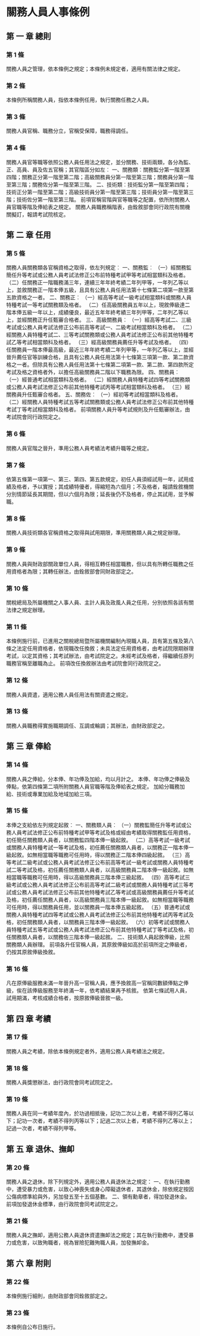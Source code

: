 # 關務人員人事條例

##    第 一 章 總則

### 第 1 條

關務人員之管理，依本條例之規定；本條例未規定者，適用有關法律之規定。

### 第 2 條

本條例所稱關務人員，指依本條例任用，執行關務任務之人員。

### 第 3 條

關務人員官稱、職務分立，官稱受保障，職務得調任。

### 第 4 條

關務人員官等職等依照公務人員任用法之規定，並分關務、技術兩類，各分為監、正、高員、員及佐五官稱；其官階區分如左︰
一、關務類︰關務監分第一階至第四階；關務正分第一階至第二階；高級關務員分第一階至第三階；關務員分第一階至第三階；關務佐分第一階至第三階。
二、技術類︰技術監分第一階至第四階；技術正分第一階至第二階；高級技術員分第一階至第三階；技術員分第一階至第三階；技術佐分第一階至第三階。
前項官稱官階與官等職等之配置，依所附關務人員官職等階及俸給表之規定。
關務人員職務稱階表，由銓敘部會同行政院有關機關擬訂，報請考試院核定。

##    第 二 章 任用

### 第 5 條

關務人員關務類各官稱資格之取得，依左列規定︰
一、關務監︰
（一）經關務監簡任升等考試或公務人員考試法修正公布前特種考試甲等考試相當類科及格者。
（二）任關務正一階職務滿三年，連續三年年終考績二年列甲等，一年列乙等以上，並敘關務正一階本俸五級，且具有公務人員任用法第十七條第二項第一款至第五款資格之一者。
二、關務正︰
（一）經高等考試一級考試相當類科或關務人員特種考試一等考試關務類及格者。
（二）任高級關務員五年以上，現敘俸級達二階本俸五級一年以上，成績優良，最近五年年終考績三年列甲等，二年列乙等以上，並經關務正升任甄審合格者。
三、高級關務員︰
（一）經高等考試二、三級考試或公務人員考試法修正公布前高等考試一、二級考試相當類科及格者。
（二）經關務人員特種考試二、三等考試關務類或公務人員考試法修正公布前其他特種考試乙等考試相當類科及格者。
（三）經高級關務員薦任升等考試及格者。
（四）任關務員一階本俸最高級，最近三年年終考績二年列甲等，一年列乙等以上，並經晉升薦任官等訓練合格，且具有公務人員任用法第十七條第三項第一款、第二款資格之一者。但除具有公務人員任用法第十七條第二項第一款、第二款、第四款所定考試及格之資格者外，以擔任高級關務員二階以下職務為限。
四、關務員︰
（一）經普通考試相當類科及格者。
（二）經關務人員特種考試四等考試關務類或公務人員考試法修正公布前其他特種考試丙等考試相當類科及格者。
（三）經關務員升任甄審合格者。
五、關務佐︰
（一）經初等考試相當類科及格者。
（二）經關務人員特種考試五等考試關務類或公務人員考試法修正公布前其他特種考試丁等考試相當類科及格者。
前項關務人員升等考試規則及升任甄審辦法，由考試院會同行政院定之。

### 第 6 條

關務人員官階之晉升，準用公務人員考績法考績升職等之規定。

### 第 7 條

依第五條第一項第一、第三、第四、第五款規定，初任人員須經試用一年，試用成績及格者，予以實授；其成績特優者，得縮短為六個月；不及格者，報請銓敘機關分別情節延長其期間，但以六個月為限；延長後仍不及格者，停止其試用，並予解職。

### 第 8 條

關務人員技術類各官稱資格之取得與試用期限，準用關務類人員之規定辦理。

### 第 9 條

關務人員與財政部關政單位人員，得相互轉任相當職務，但以具有所轉任職務之任用資格者為限；其轉任辦法，由銓敘部會同財政部定之。

### 第 10 條

關稅總局及所屬機關之人事人員、主計人員及政風人員之任用，分別依照各該有關法律之規定辦理。

### 第 11 條

本條例施行前，已進用之關稅總局暨所屬機關編制內現職人員，具有第五條及第八條之法定任用資格者，依現職改任換敘；未具法定任用資格者，由考試院限期辦理考試，以定其資格；其考試辦法，由考試院定之。未經考試及格者，得繼續任原列職務官稱至離職為止。
前項改任換敘辦法由考試院會同行政院定之。

### 第 12 條

關務人員資遣，適用公務人員任用法有關資遣之規定。

### 第 13 條

關務人員職務得實施職期調任、互調或輪調；其辦法，由財政部定之。

##    第 三 章 俸給

### 第 14 條

關務人員之俸給，分本俸、年功俸及加給，均以月計之。
本俸、年功俸之俸級及俸點，依第四條第二項所附關務人員官職等階及俸給表之規定。
加給分職務加給、技術或專業加給及地域加給三項。

### 第 15 條

本俸之支給依左列規定起敘︰
一、關務類人員︰
（一）關務監簡任升等考試或公務人員考試法修正公布前特種考試甲等考試及格或經由考績取得關務監任用資格，初任簡任關務類人員者，以關務監四階本俸一級起敘。
（二）高等考試一級考試或關務人員特種考試一等考試及格，初任薦任關務類人員者，以關務正一階本俸一級起敘。如無相當職等職務可任用時，得以關務正二階本俸四級起敘。
（三）高等考試二級考試或公務人員考試法修正公布前高等考試一級考試或關務人員特種考試二等考試及格，初任薦任關務類人員者，以高級關務員二階本俸一級起敘。如無相當職等職務可任用時，得以高級關務員三階本俸三級起敘。
（四）高等考試三級考試或公務人員考試法修正公布前高等考試二級考試或關務人員特種考試三等考試或公務人員考試法修正公布前其他特種考試乙等考試或高級關務員薦任升等考試及格，初任薦任關務人員者，以高級關務員三階本俸一級起敘。如無相當職等職務可任用時，得以關務員任用，並以關務員一階本俸五級起敘。
（五）普通考試或關務人員特種考試四等考試或公務人員考試法修正公布前其他特種考試丙等考試及格，初任關務類人員者，以關務員三階本俸一級起敘。
（六）初等考試或關務人員特種考試五等考試或公務人員考試法修正公布前其他特種考試丁等考試及格，初任關務類人員者，以關務佐三階本俸一級起敘。
二、技術類人員起敘俸級，比照關務類人員辦理。
前項各升任官稱人員，其原敘俸級如高於前項所定之俸級者，仍按其原敘俸級換敘。

### 第 16 條

凡在原俸級服務未滿一年晉升高一官稱人員，應予換敘高一官稱同數額俸點之俸級，俟在該俸級服務至年終滿一年，依考績結果再予核敘。
依第七條試用人員，試用期滿，考核成績合格者，按原敘俸級晉敘一級。

##    第 四 章 考績

### 第 17 條

關務人員之考績，除依本條例規定者外，適用公務人員考績法之規定。

### 第 18 條

關務人員獎懲辦法，由行政院會同考試院定之。

### 第 19 條

關務人員在同一考績年度內，於功過相抵後，記功二次以上者，考績不得列乙等以下；記功一次者，考績不得列丙等以下；記過二次以上者，考績不得列乙等以上；記過一次者，考績不得列甲等。

##    第 五 章 退休、撫卹

### 第 20 條

關務人員之退休，除下列規定外，適用公務人員退休法之規定：
一、在執行勤務中，遭受暴力或危害，以致心神喪失或身心障礙退休者，其退休金，除依規定按因公傷病標準給與外，另加發五至十五個基數。
二、領有勳章者，得加發退休金。
前項加發退休金標準，由行政院會同考試院定之。

### 第 21 條

關務人員之撫卹，適用公務人員退休資遣撫卹法之規定；其在執行勤務中，遭受暴力或危害，以致殉職者，視為冒險犯難殉職人員，加發撫卹金。

##    第 六 章 附則

### 第 22 條

本條例施行細則，由財政部會同銓敘部定之。

### 第 23 條

本條例自公布日施行。
